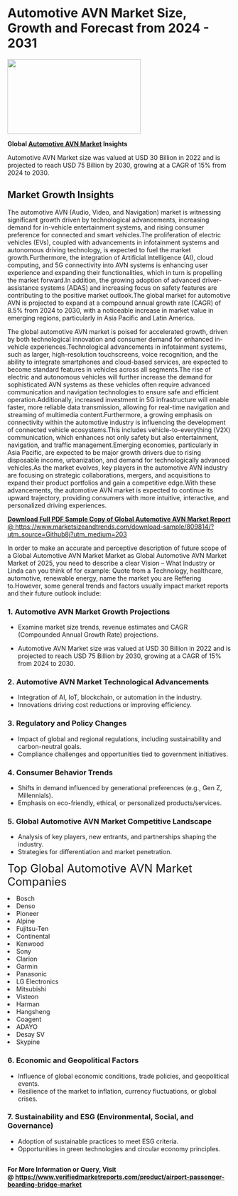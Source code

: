 <H1>Automotive AVN Market Size, Growth and Forecast from 2024 - 2031</H1><img class="aligncenter size-medium wp-image-584254" src="https://thirdeyenews.in/wp-content/uploads/2024/09/Global-Market-Research-300x168.jpeg" alt="" width="300" height="168" /><p><strong>Global&nbsp;<a href="https://www.marketsizeandtrends.com/download-sample/809814/?utm_source=Github8j?utm_medium=203">Automotive AVN Market</a> Insights</strong></p><p>Automotive AVN Market size was valued at USD 30 Billion in 2022 and is projected to reach USD 75 Billion by 2030, growing at a CAGR of 15% from 2024 to 2030.</p><p><h2>Market Growth Insights</h2> <p>The automotive AVN (Audio, Video, and Navigation) market is witnessing significant growth driven by technological advancements, increasing demand for in-vehicle entertainment systems, and rising consumer preference for connected and smart vehicles.The proliferation of electric vehicles (EVs), coupled with advancements in infotainment systems and autonomous driving technology, is expected to fuel the market growth.Furthermore, the integration of Artificial Intelligence (AI), cloud computing, and 5G connectivity into AVN systems is enhancing user experience and expanding their functionalities, which in turn is propelling the market forward.In addition, the growing adoption of advanced driver-assistance systems (ADAS) and increasing focus on safety features are contributing to the positive market outlook.The global market for automotive AVN is projected to expand at a compound annual growth rate (CAGR) of 8.5% from 2024 to 2030, with a noticeable increase in market value in emerging regions, particularly in Asia Pacific and Latin America.<a href="#" class="download-sample"></a></p> <p>The global automotive AVN market is poised for accelerated growth, driven by both technological innovation and consumer demand for enhanced in-vehicle experiences.Technological advancements in infotainment systems, such as larger, high-resolution touchscreens, voice recognition, and the ability to integrate smartphones and cloud-based services, are expected to become standard features in vehicles across all segments.The rise of electric and autonomous vehicles will further increase the demand for sophisticated AVN systems as these vehicles often require advanced communication and navigation technologies to ensure safe and efficient operation.Additionally, increased investment in 5G infrastructure will enable faster, more reliable data transmission, allowing for real-time navigation and streaming of multimedia content.Furthermore, a growing emphasis on connectivity within the automotive industry is influencing the development of connected vehicle ecosystems.This includes vehicle-to-everything (V2X) communication, which enhances not only safety but also entertainment, navigation, and traffic management.Emerging economies, particularly in Asia Pacific, are expected to be major growth drivers due to rising disposable income, urbanization, and demand for technologically advanced vehicles.As the market evolves, key players in the automotive AVN industry are focusing on strategic collaborations, mergers, and acquisitions to expand their product portfolios and gain a competitive edge.With these advancements, the automotive AVN market is expected to continue its upward trajectory, providing consumers with more intuitive, interactive, and personalized driving experiences.<a href="#" class="get-more"></p><p><span class=""><strong>Download Full PDF Sample Copy of Global Automotive AVN Market Report</strong> @ <a href="https://www.marketsizeandtrends.com/download-sample/809814/?utm_source=Github8j?utm_medium=203" target="_blank">https://www.marketsizeandtrends.com/download-sample/809814/?utm_source=Github8j?utm_medium=203</a></span></p><p>In order to make an accurate and perceptive description of future scope of a Global&nbsp;Automotive AVN Market Market as Global&nbsp;Automotive AVN Market Market of 2025, you need to describe a clear Vision &ndash; What Industry or Linda can you think of for example: Quote from a Technology, healthcare, automotive, renewable energy, name the market you are Reffering to.However, some general trends and factors usually impact market reports and their future outlook include:</p><h3>1.&nbsp;<strong>Automotive AVN Market Growth Projections</strong></h3><ul><li>Examine market size trends, revenue estimates and CAGR (Compounded Annual Growth Rate) projections.</li><li><p>Automotive AVN Market size was valued at USD 30 Billion in 2022 and is projected to reach USD 75 Billion by 2030, growing at a CAGR of 15% from 2024 to 2030.</p></li></ul><h3>2.&nbsp;<strong>Automotive AVN Market Technological Advancements</strong></h3><ul><li>Integration of AI, IoT, blockchain, or automation in the industry.</li><li>Innovations driving cost reductions or improving efficiency.</li></ul><h3>3.&nbsp;<strong>Regulatory and Policy Changes</strong></h3><ul><li>Impact of global and regional regulations, including sustainability and carbon-neutral goals.</li><li>Compliance challenges and opportunities tied to government initiatives.</li></ul><h3>4.&nbsp;<strong>Consumer Behavior Trends</strong></h3><ul><li>Shifts in demand influenced by generational preferences (e.g., Gen Z, Millennials).</li><li>Emphasis on eco-friendly, ethical, or personalized products/services.</li></ul><h3>5.&nbsp;<strong>Global Automotive AVN Market Competitive Landscape</strong></h3><ul><li>Analysis of key players, new entrants, and partnerships shaping the industry.</li><li>Strategies for differentiation and market penetration.</li></ul><p data-pm-slice="1 1 []"><span style="color: inherit; font-family: inherit; font-size: 25px;">Top Global Automotive AVN Market Companies</span></p><div class="" data-test-id=""><p><li>Bosch</li><li> Denso</li><li> Pioneer</li><li> Alpine</li><li> Fujitsu-Ten</li><li> Continental</li><li> Kenwood</li><li> Sony</li><li> Clarion</li><li> Garmin</li><li> Panasonic</li><li> LG Electronics</li><li> Mitsubishi</li><li> Visteon</li><li> Harman</li><li> Hangsheng</li><li> Coagent</li><li> ADAYO</li><li> Desay SV</li><li> Skypine</li></p></div><h3>6.&nbsp;<strong>Economic and Geopolitical Factors</strong></h3><ul><li>Influence of global economic conditions, trade policies, and geopolitical events.</li><li>Resilience of the market to inflation, currency fluctuations, or global crises.</li></ul><h3>7.&nbsp;<strong>Sustainability and ESG (Environmental, Social, and Governance)</strong></h3><ul><li>Adoption of sustainable practices to meet ESG criteria.</li><li>Opportunities in green technologies and circular economy principles.</li></ul><h2><strong style="font-size: 14px;">For More Information or Query, Visit @&nbsp;</strong><a style="background-color: #ffffff; font-size: 14px;" href="https://www.marketsizeandtrends.com/report/automotive-avn-market/" target="_blank">https://www.verifiedmarketreports.com/product/airport-passenger-boarding-bridge-market</a></h2>